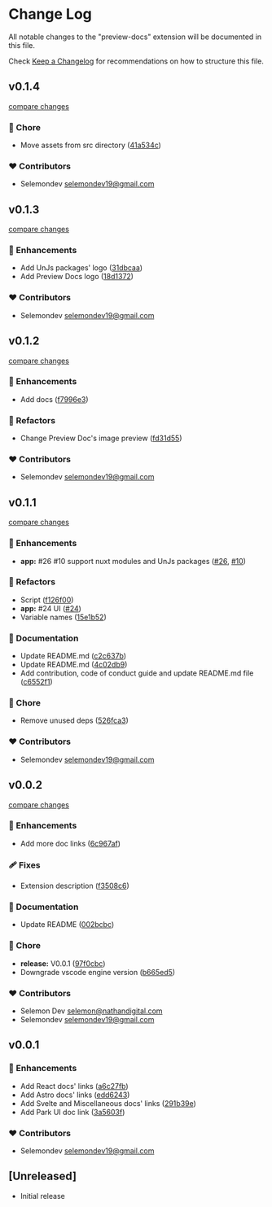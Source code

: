 # Change Log

All notable changes to the "preview-docs" extension will be documented in this file.

Check [Keep a Changelog](http://keepachangelog.com/) for recommendations on how to structure this file.

## v0.1.4

[compare changes](https://github.com/selemondev/vscode-preview-docs/compare/v0.1.3...v0.1.4)

### 🏡 Chore

- Move assets from src directory ([41a534c](https://github.com/selemondev/vscode-preview-docs/commit/41a534c))

### ❤️ Contributors

- Selemondev <selemondev19@gmail.com>

## v0.1.3

[compare changes](https://github.com/selemondev/vscode-preview-docs/compare/v0.1.2...v0.1.3)

### 🚀 Enhancements

- Add UnJs packages' logo ([31dbcaa](https://github.com/selemondev/vscode-preview-docs/commit/31dbcaa))
- Add Preview Docs logo ([18d1372](https://github.com/selemondev/vscode-preview-docs/commit/18d1372))

### ❤️ Contributors

- Selemondev <selemondev19@gmail.com>

## v0.1.2

[compare changes](https://github.com/selemondev/vscode-preview-docs/compare/v0.1.1...v0.1.2)

### 🚀 Enhancements

- Add docs ([f7996e3](https://github.com/selemondev/vscode-preview-docs/commit/f7996e3))

### 💅 Refactors

- Change Preview Doc's image preview ([fd31d55](https://github.com/selemondev/vscode-preview-docs/commit/fd31d55))

### ❤️ Contributors

- Selemondev <selemondev19@gmail.com>

## v0.1.1

[compare changes](https://github.com/selemondev/vscode-preview-docs/compare/v0.1.0...v0.1.1)

### 🚀 Enhancements

- **app:** #26 #10 support nuxt modules and UnJs packages ([#26](https://github.com/selemondev/vscode-preview-docs/issues/26), [#10](https://github.com/selemondev/vscode-preview-docs/issues/10))

### 💅 Refactors

- Script ([f126f00](https://github.com/selemondev/vscode-preview-docs/commit/f126f00))
- **app:** #24 UI ([#24](https://github.com/selemondev/vscode-preview-docs/issues/24))
- Variable names ([15e1b52](https://github.com/selemondev/vscode-preview-docs/commit/15e1b52))

### 📖 Documentation

- Update README.md ([c2c637b](https://github.com/selemondev/vscode-preview-docs/commit/c2c637b))
- Update README.md ([4c02db9](https://github.com/selemondev/vscode-preview-docs/commit/4c02db9))
- Add contribution, code of conduct guide and update README.md file ([c6552f1](https://github.com/selemondev/vscode-preview-docs/commit/c6552f1))

### 🏡 Chore

- Remove unused deps ([526fca3](https://github.com/selemondev/vscode-preview-docs/commit/526fca3))

### ❤️ Contributors

- Selemondev <selemondev19@gmail.com>

## v0.0.2

[compare changes](https://github.com/selemondev/vscode-preview-docs/compare/v0.0.1...v0.0.2)

### 🚀 Enhancements

- Add more doc links ([6c967af](https://github.com/selemondev/vscode-preview-docs/commit/6c967af))

### 🩹 Fixes

- Extension description ([f3508c6](https://github.com/selemondev/vscode-preview-docs/commit/f3508c6))

### 📖 Documentation

- Update README ([002bcbc](https://github.com/selemondev/vscode-preview-docs/commit/002bcbc))

### 🏡 Chore

- **release:** V0.0.1 ([97f0cbc](https://github.com/selemondev/vscode-preview-docs/commit/97f0cbc))
- Downgrade vscode engine version ([b665ed5](https://github.com/selemondev/vscode-preview-docs/commit/b665ed5))

### ❤️ Contributors

- Selemon Dev <selemon@nathandigital.com>
- Selemondev <selemondev19@gmail.com>

## v0.0.1


### 🚀 Enhancements

- Add React docs' links ([a6c27fb](https://github.com/selemondev/vscode-preview-docs/commit/a6c27fb))
- Add Astro docs' links ([edd6243](https://github.com/selemondev/vscode-preview-docs/commit/edd6243))
- Add Svelte and Miscellaneous docs' links ([291b39e](https://github.com/selemondev/vscode-preview-docs/commit/291b39e))
- Add Park UI doc link ([3a5603f](https://github.com/selemondev/vscode-preview-docs/commit/3a5603f))

### ❤️ Contributors

- Selemondev <selemondev19@gmail.com>

## [Unreleased]

- Initial release